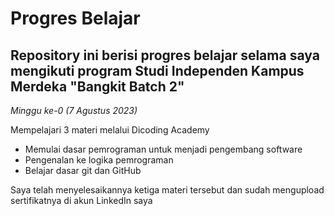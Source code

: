 Progres Belajar
==
Repository ini berisi progres belajar selama saya mengikuti program Studi Independen Kampus Merdeka "Bangkit Batch 2"
--

*Minggu ke-0 (7 Agustus 2023)*

Mempelajari 3 materi melalui Dicoding Academy 
- Memulai dasar pemrograman untuk menjadi pengembang software
- Pengenalan ke logika pemrograman
- Belajar dasar git dan GitHub

Saya telah menyelesaikannya ketiga materi tersebut dan sudah mengupload sertifikatnya di akun LinkedIn saya

